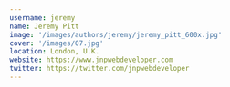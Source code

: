 ```yaml
---
username: jeremy
name: Jeremy Pitt
image: '/images/authors/jeremy/jeremy_pitt_600x.jpg'
cover: '/images/07.jpg'
location: London, U.K.
website: https://www.jnpwebdeveloper.com
twitter: https://twitter.com/jnpwebdeveloper
---
```

